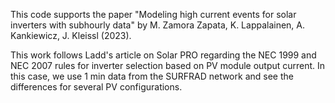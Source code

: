 This code supports the paper "Modeling high current events for solar inverters with subhourly data" by M. Zamora Zapata, K. Lappalainen, A. Kankiewicz, J. Kleissl (2023).

This work follows Ladd's article on Solar PRO regarding the NEC 1999 and NEC 2007 rules for inverter selection based on PV module output current. In this case, we use 1 min data from the SURFRAD network and see the differences for several PV configurations.

